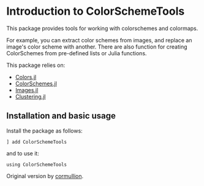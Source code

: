 # Introduction to ColorSchemeTools

This package provides tools for working with colorschemes and colormaps.

For example, you can extract color schemes from images, and replace an image's color scheme with another. There are also function for creating ColorSchemes from pre-defined lists or Julia functions.

This package relies on:
- [Colors.jl](https://github.com/JuliaGraphics/Colors.jl)
- [ColorSchemes.jl](https://github.com/JuliaGraphics/ColorSchemes.jl)
- [Images.jl](https://github.com/JuliaImages/Images.jl)
- [Clustering.jl](https://github.com/JuliaStats/Clustering.jl)

## Installation and basic usage

Install the package as follows:

```
] add ColorSchemeTools
```

and to use it:

```
using ColorSchemeTools
```

Original version by [cormullion](https://github.com/cormullion).
